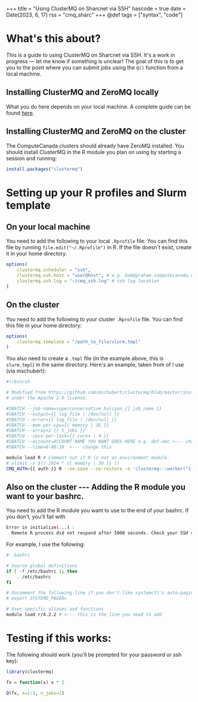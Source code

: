 +++
title = "Using ClusterMQ on Sharcnet via SSH"
hascode = true
date = Date(2023, 6, 17)
rss = "cmq_sharc"
+++
@def tags = ["syntax", "code"]

# What's this about?

This is a guide to using ClusterMQ on Sharcnet via SSH. It's a work in progress — let me know if something is unclear! The goal of this is to get you to the point where you can submit jobs using the `Q()` function from a local machine. 


## Installing ClusterMQ and ZeroMQ locally 

What you do here depends on your local machine. A complete guide can be found [here](https://mschubert.github.io/clustermq/articles/userguide.html#installation).

## Installing ClusterMQ and ZeroMQ on the cluster 

The ComputeCanada clusters should already have ZeroMQ installed. You should install ClusterMQ in the R module you plan on using by
starting a session and running:

```R
install.packages("clustermq")
```

# Setting up your R profiles and Slurm template

## On your local machine
You need to add the following to your local `.Rprofile` file. You can find this file by running `file.edit("~/.Rprofile")` in R. If the file doesn't exist, create it in your home directory.


```R
options(
    clustermq.scheduler = "ssh",
    clustermq.ssh.host = "user@host", # e.g. bob@graham.computecanada.ca
    clustermq.ssh.log = "~/cmq_ssh.log" # ssh log location
)
```

## On the cluster
You need to add the following to your cluster `.Rprofile` file. You can find this file in your home directory:

```R
options(
    clustermq.template = "/path_to_file/slurm.tmpl"
)
```

You also need to create a `.tmpl` file (in the example above, this is `slurm.tmpl`) in the same directory. Here's an example, taken from of I use (via mschubert):

```bash
#!/bin/sh

# Modified from https://github.com/mschubert/clustermq/blob/master/inst/SLURM.tmpl
# under the Apache 2.0 license.

#SBATCH --job-name=superconservative_halcyon_{{ job_name }}
#SBATCH --output={{ log_file | /dev/null }}
#SBATCH --error={{ log_file | /dev/null }}
#SBATCH --mem-per-cpu={{ memory | 3G }}
#SBATCH --array=1-{{ n_jobs }}
#SBATCH --cpus-per-task={{ cores | 4 }}
#SBATCH --account=ACCOUNT NAME YOU WANT GOES HERE e.g. def-abc <--- change this
#SBATCH --time=0-00:10  <--- change this

module load R # Comment out if R is not an environment module.
# ulimit -v $(( 1024 * {{ memory | 3G }} ))
CMQ_AUTH={{ auth }} R --no-save --no-restore -e 'clustermq:::worker("{{ master }}")'
```

## Also on the cluster --- Adding the R module you want to your bashrc.

You need to add the R module you want to use to the end of your bashrc. If you don't, you'll fail with

```bash
Error in initialize(...) : 
  Remote R process did not respond after 5000 seconds. Check your SSH server log.
```

For example, I use the following:

```bash
# .bashrc

# Source global definitions
if [ -f /etc/bashrc ]; then
	. /etc/bashrc
fi

# Uncomment the following line if you don't like systemctl's auto-paging feature:
# export SYSTEMD_PAGER=

# User specific aliases and functions
module load r/4.2.2 # <--- this is the line you need to add
```

# Testing if this works:

The following should work (you'll be prompted for your password or ssh key):

```R
library(clustermq)

fx = function(x) x * 2

Q(fx, x=1:3, n_jobs=1)


```